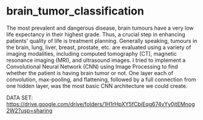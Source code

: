 # brain_tumor_classification

The most prevalent and dangerous disease, brain tumours have a very low life expectancy in their highest grade. Thus, a crucial step in enhancing patients' quality of life is treatment planning. Generally speaking, tumours in the brain, lung, liver, breast, prostate, etc. are evaluated using a variety of imaging modalities, including computed tomography (CT), magnetic resonance imaging (MRI), and ultrasound images.
I tried to implement a Convolutional Neural Network (CNN) using Image Processing to find whether the patient is having brain tumor or not. One layer each of convolution, max-pooling, and flattening, followed by a full connection from one hidden layer, was the most basic CNN architecture we could create.

DATA SET:
https://drive.google.com/drive/folders/1H1rHpXY5fCbjEqg674vYy0jtEMnog2W2?usp=sharing
